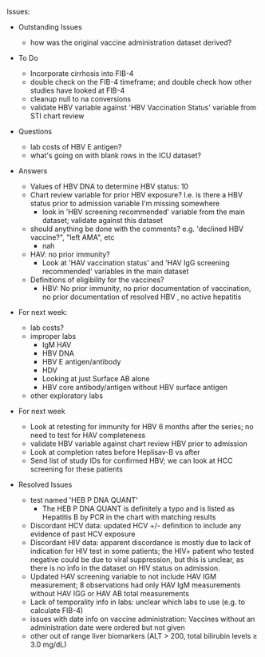 Issues:

 * Outstanding Issues
   * how was the original vaccine administration dataset derived?  
   

 * To Do
   * Incorporate cirrhosis into FIB-4
   * double check on the FIB-4 timeframe; and double check how other studies have looked at FIB-4
   * cleanup null to na conversions
   * validate HBV variable against 'HBV Vaccination Status' variable from STI chart review
   
 * Questions
   * lab costs of HBV E antigen?
   * what's going on with blank rows in the ICU dataset?
   
   
 * Answers   
   * Values of HBV DNA to determine HBV status: 10
   * Chart review variable for prior HBV exposure?  I.e. is there a HBV status prior to admission variable I'm missing somewhere
     * look in 'HBV screening recommended' variable from the main dataset; validate against this dataset
   * should anything be done with the comments? e.g. 'declined HBV vaccine?", "left AMA", etc
     * nah
   * HAV: no prior immunity?  
     * Look at 'HAV vaccination status' and 'HAV IgG screening recommended' variables in the main dataset
   * Definitions of eligibility for the vaccines?
     * HBV: No prior immunity, no prior documentation of vaccination, no prior documentation of resolved HBV , no active hepatitis
   
 * For next week:
   * lab costs?
   * improper labs
     * IgM HAV
     * HBV DNA
     * HBV E antigen/antibody
     * HDV 
     * Looking at just Surface AB alone
     * HBV core antibody/antigen without HBV surface antigen
   * other exploratory labs
 * For next week   
   * Look at retesting for immunity for HBV 6 months after the series; no need to test for HAV completeness
   * validate HBV variable against chart review HBV prior to admission
   * Look at completion rates before Heplisav-B vs after
   * Send list of study IDs for confirmed HBV; we can look at HCC screening for these patients
   
 * Resolved Issues
   * test named 'HEB P DNA QUANT'
     * The HEB P DNA QUANT is definitely a typo and is listed as Hepatitis B by PCR in the chart with matching results
   * Discordant HCV data: updated HCV +/- definition to include any evidence of past HCV exposure
   * Discordant HIV data: apparent discordance is mostly due to lack of indication for HIV test in some patients; the HIV+ patient who tested negative could be due to viral suppression, but this is unclear, as there is no info in the dataset on HIV status on admission.
   * Updated HAV screening variable to not include HAV IGM measurement; 8 observations had only HAV IgM measurements without HAV IGG or HAV AB total measurements
   * Lack of temporality info in labs: unclear which labs to use (e.g. to calculate FIB-4)
   * issues with date info on vaccine administration: Vaccines without an administration date were ordered but not given
   * other out of range liver biomarkers (ALT > 200, total bilirubin levels ≥ 3.0 mg/dL)